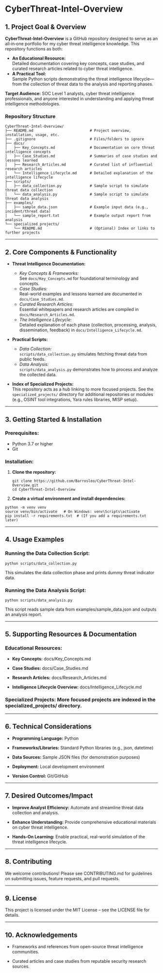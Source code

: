 # CyberThreat-Intel-Overview

## 1. Project Goal & Overview

**CyberThreat-Intel-Overview** is a GitHub repository designed to serve as an all‑in‑one portfolio for my cyber threat intelligence knowledge. This repository functions as both:

- **An Educational Resource:**  
  Detailed documentation covering key concepts, case studies, and curated research articles related to cyber threat intelligence.
- **A Practical Tool:**  
  Sample Python scripts demonstrating the threat intelligence lifecycle—from the collection of threat data to the analysis and reporting phases.

**Target Audience:** SOC Level 1 analysts, cyber threat intelligence professionals, and anyone interested in understanding and applying threat intelligence methodologies.

### Repository Structure
```
CyberThreat-Intel-Overview/
├── README.md                          # Project overview, installation, usage, etc.
├── .gitignore                         # Files/folders to ignore
├── docs/
│   ├── Key_Concepts.md                # Documentation on core threat intelligence concepts
│   ├── Case_Studies.md                # Summaries of case studies and lessons learned
│   ├── Research_Articles.md           # Curated list of influential research articles
│   └── Intelligence_Lifecycle.md      # Detailed explanation of the intelligence lifecycle
├── scripts/
│   ├── data_collection.py             # Sample script to simulate threat data collection
│   └── data_analysis.py               # Sample script to simulate threat data analysis
├── examples/
│   ├── sample_data.json               # Example input data (e.g., incident/threat data)
│   └── sample_report.txt              # Example output report from analysis
└── specialized_projects/
    └── README.md                      # (Optional) Index or links to further projects
```

---

## 2. Core Components & Functionality

- **Threat Intelligence Documentation:**  
  - *Key Concepts & Frameworks:*  
    See `docs/Key_Concepts.md` for foundational terminology and concepts.
  - *Case Studies:*  
    Real-world examples and lessons learned are documented in `docs/Case_Studies.md`.
  - *Curated Research Articles:*  
    Essential whitepapers and research articles are compiled in `docs/Research_Articles.md`.
  - *The Intelligence Lifecycle:*  
    Detailed explanation of each phase (collection, processing, analysis, dissemination, feedback) in `docs/Intelligence_Lifecycle.md`.

- **Practical Scripts:**  
  - *Data Collection:*  
    `scripts/data_collection.py` simulates fetching threat data from public feeds.
  - *Data Analysis:*  
    `scripts/data_analysis.py` demonstrates how to process and analyze the collected data.

- **Index of Specialized Projects:**  
  This repository acts as a hub linking to more focused projects. See the `specialized_projects/` directory for additional repositories or modules (e.g., OSINT tool integrations, Yara rules libraries, MISP setup).

---

## 3. Getting Started & Installation

### Prerequisites:
- Python 3.7 or higher
- Git

### Installation:
1. **Clone the repository:**
   ```
   git clone https://github.com/Barrosleo/CyberThreat-Intel-Overview.git
   cd CyberThreat-Intel-Overview
   ```
2. **Create a virtual environment and install dependencies:**
  ```
  python -m venv venv
  source venv/bin/activate   # On Windows: venv\Scripts\activate
  pip install -r requirements.txt  # (If you add a requirements.txt later)
  ```

---

## 4. Usage Examples

### Running the Data Collection Script:
  ```
  python scripts/data_collection.py
  ```
This simulates the data collection phase and prints dummy threat indicator data.

### Running the Data Analysis Script:
  ```
  python scripts/data_analysis.py
  ```
This script reads sample data from examples/sample_data.json and outputs an analysis report.

---

## 5. Supporting Resources & Documentation

### Educational Resources:

- **Key Concepts:** docs/Key_Concepts.md

- **Case Studies:** docs/Case_Studies.md

- **Research Articles:** docs/Research_Articles.md

- **Intelligence Lifecycle Overview:** docs/Intelligence_Lifecycle.md

### Specialized Projects: More focused projects are indexed in the specialized_projects/ directory.

---

## 6. Technical Considerations

- **Programming Language:** Python

- **Frameworks/Libraries:** Standard Python libraries (e.g., json, datetime)

- **Data Sources:** Sample JSON files (for demonstration purposes)

- **Deployment:** Local development environment

- **Version Control:** Git/GitHub

---

## 7. Desired Outcomes/Impact

- **Improve Analyst Efficiency:** Automate and streamline threat data collection and analysis.

- **Enhance Understanding:** Provide comprehensive educational materials on cyber threat intelligence.

- **Hands-On Learning:** Enable practical, real-world simulation of the threat intelligence lifecycle.

---

## 8. Contributing

We welcome contributions! Please see CONTRIBUTING.md for guidelines on submitting issues, feature requests, and pull requests.

---

## 9. License

This project is licensed under the MIT License – see the LICENSE file for details.

---

## 10. Acknowledgements

- Frameworks and references from open-source threat intelligence communities.

- Curated articles and case studies from reputable security research sources.
